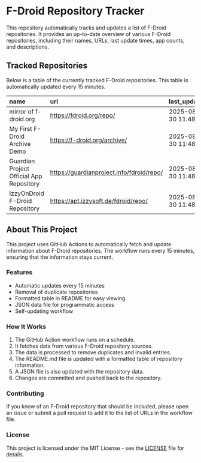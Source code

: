 # F-Droid Repository Tracker

This repository automatically tracks and updates a list of F-Droid repositories. It provides an up-to-date overview of various F-Droid repositories, including their names, URLs, last update times, app counts, and descriptions.

## Tracked Repositories

Below is a table of the currently tracked F-Droid repositories. This table is automatically updated every 15 minutes.

<!-- START_FDROID_REPO_TABLE -->

| name                                     | url                                       | last_updated        |   app_count | description   |
|:-----------------------------------------|:------------------------------------------|:--------------------|------------:|:--------------|
| mirror of f-droid.org                    | https://fdroid.org/repo/                  | 2025-08-30 11:48:00 |           0 | N/A           |
| My First F-Droid Archive Demo            | https://f-droid.org/archive/              | 2025-08-30 11:48:01 |           0 | N/A           |
| Guardian Project Official App Repository | https://guardianproject.info/fdroid/repo/ | 2025-08-30 11:48:01 |           0 | N/A           |
| IzzyOnDroid F-Droid Repository           | https://apt.izzysoft.de/fdroid/repo/      | 2025-08-30 11:48:03 |           0 | N/A           |

<!-- END_FDROID_REPO_TABLE -->

## About This Project

This project uses GitHub Actions to automatically fetch and update information about F-Droid repositories. The workflow runs every 15 minutes, ensuring that the information stays current.

### Features

- Automatic updates every 15 minutes
- Removal of duplicate repositories
- Formatted table in README for easy viewing
- JSON data file for programmatic access
- Self-updating workflow

### How It Works

1. The GitHub Action workflow runs on a schedule.
2. It fetches data from various F-Droid repository sources.
3. The data is processed to remove duplicates and invalid entries.
4. The README.md file is updated with a formatted table of repository information.
5. A JSON file is also updated with the repository data.
6. Changes are committed and pushed back to the repository.

### Contributing

If you know of an F-Droid repository that should be included, please open an issue or submit a pull request to add it to the list of URLs in the workflow file.

### License

This project is licensed under the MIT License - see the [LICENSE](LICENSE) file for details.
